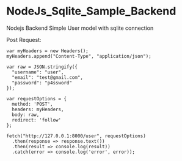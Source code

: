 # NodeJs_Sqlite_Sample_Backend
Nodejs Backend Simple User model with sqlite connection

Post Request:

```
var myHeaders = new Headers();
myHeaders.append("Content-Type", "application/json");

var raw = JSON.stringify({
  "username": "user",
  "email": "test@gmail.com",
  "password": "p4ssword"
});

var requestOptions = {
  method: 'POST',
  headers: myHeaders,
  body: raw,
  redirect: 'follow'
};

fetch("http://127.0.0.1:8000/user", requestOptions)
  .then(response => response.text())
  .then(result => console.log(result))
  .catch(error => console.log('error', error));

```